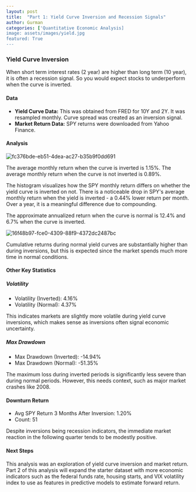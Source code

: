 ```yaml
---
layout: post
title:  "Part 1: Yield Curve Inversion and Recession Signals"
author: Gurman
categories: ['Quantitative Economic Analysis]
image: assets/images/yield.jpg
featured: True
---
```


### Yield Curve Inversion

When short term interest rates (2 year) are higher than long term (10 year), it is often a recession signal. So you would expect stocks to underperform when the curve is inverted. 

#### Data
* **Yield Curve Data:** This was obtained from FRED for 10Y and 2Y. It was resampled monthly. Curve spread was created as an inversion signal.
* **Market Return Data:** SPY returns were downloaded from Yahoo Finance. 

#### Analysis
![fc376bde-eb51-4dea-ac27-b35b9f0dd691](https://github.com/user-attachments/assets/262ddaf5-e06f-4d36-92b9-bdda25f31b9c)

The average monthly return when the curve is inverted is 1.15%. The average monthly return when the curve is not inverted is 0.89%.

The histogram visualizes how the SPY monthly return differs on whether the yield curve is inverted on not. There is a noticeable drop in SPY's average monthly return when the yield is inverted - a 0.44% lower return per month. Over a year, it is a meaningful difference due to compounding. 

The approximate annualized return when the curve is normal is 12.4% and 6.7% when the curve is inverted. 

![16f48b97-fce0-4309-88f9-4372dc2487bc](https://github.com/user-attachments/assets/872ed1f7-ead6-4197-a36b-822b8a3f07bb)

Cumulative returns during normal yield curves are substantially higher than during inversions, but this is expected since the market spends much more time in normal conditions.

#### **Other Key Statistics**

##### **Volatility**
* Volatility (Inverted): 4.16%
* Volatility (Normal): 4.37%

This indicates markets are slightly more volatile during yield curve inversions, which makes sense as inversions often signal economic uncertainty.

##### **Max Drawdown**
* Max Drawdown (Inverted): -14.94%
* Max Drawdown (Normal): -51.35%

The maximum loss during inverted periods is significantly less severe than during normal periods. However, this needs context, such as major market crashes like 2008.

#### **Downturn Return**
* Avg SPY Return 3 Months After Inversion: 1.20%
* Count: 51

Despite inversions being recession indicators, the immediate market reaction in the following quarter tends to be modestly positive.

#### Next Steps

This analysis was an exploration of yield curve inversion and market return. Part 2 of this analysis will expand the starter dataset with more economic indicators such as the federal funds rate, housing starts, and VIX volatility index to use as features in predictive models to estimate forward return. 
